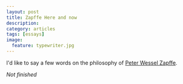 ```yaml
---
layout: post
title: Zapffe Here and now
description: 
category: articles
tags: [essays]
image:
  feature: typewriter.jpg
---
```


I'd like to say a few words on the philosophy of [Peter Wessel Zapffe](http://philosophynow.org/issues/45/The_View_from_Mount_Zapffe).

*Not finished*